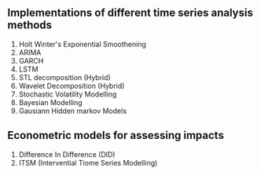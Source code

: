 ## Implementations of different time series analysis methods

1) Holt Winter's Exponential Smoothening
2) ARIMA
3) GARCH
4) LSTM
5) STL decomposition (Hybrid)
6) Wavelet Decomposition (Hybrid)
7) Stochastic Volatility Modelling
8) Bayesian Modelling
9) Gausiann Hidden markov Models

## Econometric models for assessing impacts

1) Difference In Difference (DID)
2) ITSM (Intervential Tiome Series Modelling)
